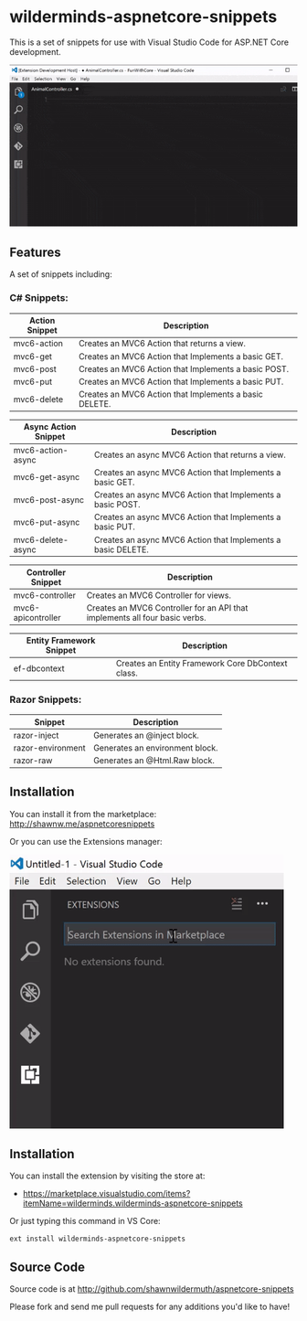# wilderminds-aspnetcore-snippets

This is a set of snippets for use with Visual Studio Code for ASP.NET Core development.

![Using](img/use.gif)

## Features

A set of snippets including:

### C# Snippets:


|Action Snippet|Description|
|--- | --- |
| mvc6-action  | Creates an MVC6 Action that returns a view.  |
|mvc6-get|Creates an MVC6 Action that Implements a basic GET.|
|mvc6-post|Creates an MVC6 Action that Implements a basic POST.|
|mvc6-put|Creates an MVC6 Action that Implements a basic PUT.|
|mvc6-delete|Creates an MVC6 Action that Implements a basic DELETE.|



|Async Action Snippet|Description|
|--- | --- |
|mvc6-action-async| Creates an async MVC6 Action that returns a view.
|mvc6-get-async| Creates an async MVC6 Action that Implements a basic GET.
|mvc6-post-async|Creates an async MVC6 Action that Implements a basic POST.
|mvc6-put-async|Creates an async MVC6 Action that Implements a basic PUT.
|mvc6-delete-async|Creates an async MVC6 Action that Implements a basic DELETE.



|Controller Snippet|Description|
|--- | --- |
|mvc6-controller| Creates an MVC6 Controller for views.
|mvc6-apicontroller| Creates an MVC6 Controller for an API that implements all four basic verbs.


|Entity Framework Snippet|Description|
|--- | --- |
|ef-dbcontext| Creates an Entity Framework Core DbContext class.


### Razor Snippets:


|Snippet|Description|
|--- | --- |
|razor-inject| Generates an @inject block.
|razor-environment| Generates an environment block.
|razor-raw| Generates an @Html.Raw block.

## Installation

You can install it from the marketplace: http://shawnw.me/aspnetcoresnippets

Or you can use the Extensions manager:

![Installing](img/install.gif)

## Installation

You can install the extension by visiting the store at:

- https://marketplace.visualstudio.com/items?itemName=wilderminds.wilderminds-aspnetcore-snippets

Or just typing this command in VS Core:

    ext install wilderminds-aspnetcore-snippets

## Source Code

Source code is at http://github.com/shawnwildermuth/aspnetcore-snippets

Please fork and send me pull requests for any additions you'd like to have!
